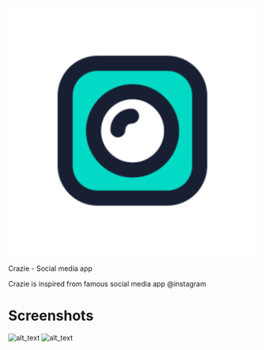 ![alt text](https://github.com/Rajeshkeshoju/Crazie/blob/main/app/src/main/ic_launcher-playstore.png)

Crazie - Social media app

Crazie is inspired from famous social media app @instagram

# Screenshots
![alt_text](https://bit.ly/3uioAiU)
![alt_text](https://bit.ly/3ufBYnT)
